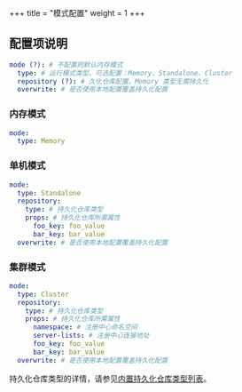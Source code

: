 +++
title = "模式配置"
weight = 1
+++

## 配置项说明

```yaml
mode (?): # 不配置则默认内存模式
  type: # 运行模式类型。可选配置：Memory、Standalone、Cluster
  repository (?): # 久化仓库配置。Memory 类型无需持久化
  overwrite: # 是否使用本地配置覆盖持久化配置
```

### 内存模式

```yaml
mode:
  type: Memory
```

### 单机模式

```yaml
mode:
  type: Standalone
  repository:
    type: # 持久化仓库类型
    props: # 持久化仓库所需属性
      foo_key: foo_value
      bar_key: bar_value
  overwrite: # 是否使用本地配置覆盖持久化配置
```

### 集群模式

```yaml
mode:
  type: Cluster
  repository:
    type: # 持久化仓库类型
    props: # 持久化仓库所需属性
      namespace: # 注册中心命名空间
      server-lists: # 注册中心连接地址
      foo_key: foo_value
      bar_key: bar_value
  overwrite: # 是否使用本地配置覆盖持久化配置
```

持久化仓库类型的详情，请参见[内置持久化仓库类型列表](/cn/user-manual/shardingsphere-jdbc/builtin-algorithm/metadata-repository/)。
